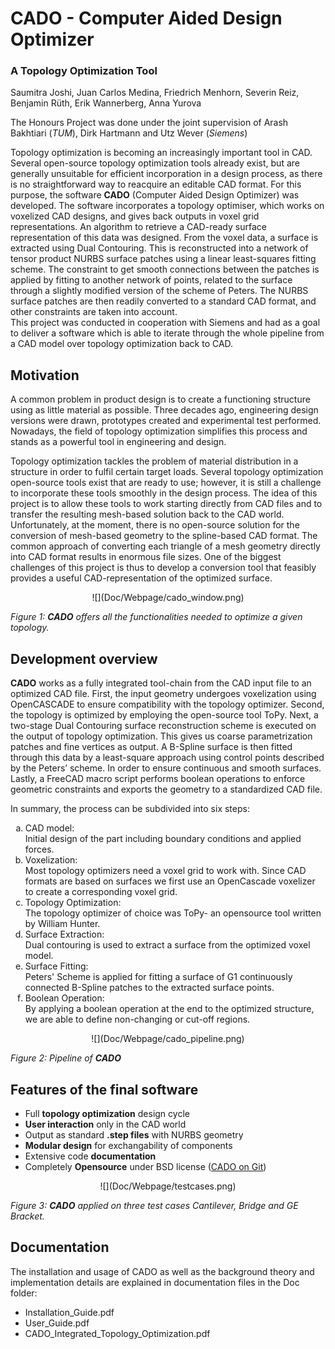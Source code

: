 # CADO - Computer Aided Design Optimizer  
### A Topology Optimization Tool

Saumitra Joshi, Juan Carlos Medina, Friedrich Menhorn, Severin Reiz, Benjamin Rüth, Erik Wannerberg, Anna Yurova

The Honours Project was done under the joint supervision of Arash Bakhtiari (_TUM_), Dirk Hartmann and Utz Wever (_Siemens_)

Topology optimization is becoming an increasingly important tool in CAD. Several open-source topology optimization tools already exist, but are generally unsuitable for efficient incorporation in a design process, as there is no straightforward way to reacquire an editable CAD format. For this purpose, the software **CADO** (Computer Aided Design Optimizer) was developed. The software incorporates a topology optimiser, which works on voxelized CAD designs, and gives back outputs in voxel grid representations. An algorithm to retrieve a CAD-ready surface representation of this data was designed. From the voxel data, a surface is extracted using Dual Contouring. This is reconstructed into a network of tensor product NURBS surface patches using a linear least-squares fitting scheme. The constraint to get smooth connections between the patches is applied by fitting to another network of points, related to the surface through a slightly modified version of the scheme of Peters. The NURBS surface patches are then readily converted to a standard CAD format, and other constraints are taken into account.  
This project was conducted in cooperation with Siemens and had as a goal to deliver a software which is able to iterate through the whole pipeline from a CAD model over topology optimization back to CAD.

## Motivation

A common problem in product design is to create a functioning structure using as little material as possible. Three decades ago, engineering design versions were drawn, prototypes created and experimental test performed. Nowadays, the field of topology optimization simplifies this process and stands as a powerful tool in engineering and design.

Topology optimization tackles the problem of material distribution in a structure in order to fulfil certain target loads. Several topology optimization open-source tools exist that are ready to use; however, it is still a challenge to incorporate these tools smoothly in the design process. The idea of this project is to allow these tools to work starting directly from CAD files and to transfer the resulting mesh-based solution back to the CAD world. Unfortunately, at the moment, there is no open-source solution for the conversion of mesh-based geometry to the spline-based CAD format. The common approach of converting each triangle of a mesh geometry directly into CAD format results in enormous file sizes. One of the biggest challenges of this project is thus to develop a conversion tool that feasibly provides a useful CAD-representation of the optimized surface.

<center>![](Doc/Webpage/cado_window.png)</center>

_Figure 1: **CADO** offers all the functionalities needed to optimize a given topology._

## Development overview

**CADO** works as a fully integrated tool-chain from the CAD input file to an optimized CAD file. First, the input geometry undergoes voxelization using OpenCASCADE to ensure compatibility with the topology optimizer. Second, the topology is optimized by employing the open-source tool ToPy. Next, a two-stage Dual Contouring surface reconstruction scheme is executed on the output of topology optimization. This gives us coarse parametrization patches and fine vertices as output. A B-Spline surface is then fitted through this data by a least-square approach using control points described by the Peters’ scheme. In order to ensure continuous and smooth surfaces. Lastly, a FreeCAD macro script performs boolean operations to enforce geometric constraints and exports the geometry to a standardized CAD file.

In summary, the process can be subdivided into six steps:

<ol type="a">
	<li>CAD model:
		<br> Initial design of the part including boundary conditions and applied forces.
	<li>Voxelization: 
		<br> Most topology optimizers need a voxel grid to work with. Since CAD formats are based on surfaces we first use an OpenCascade voxelizer to create a corresponding voxel grid. 
	<li>Topology Optimization:
		<br> The topology optimizer of choice was ToPy- an opensource tool written by William Hunter.
	<li>Surface Extraction:
		<br> Dual contouring is used to extract a surface from the optimized voxel model.
	<li>Surface Fitting:
		<br> Peters' Scheme is applied for fitting a surface of G1 continuously connected B-Spline patches to the extracted surface points.
	<li>Boolean Operation:
		<br> By applying a boolean operation at the end to the optimized structure, we are able to define non-changing or cut-off regions.
</ol>

<center>![](Doc/Webpage/cado_pipeline.png)</center>

_Figure 2: Pipeline of **CADO**_

## Features of the final software

*   Full **topology optimization** design cycle
*   **User interaction** only in the CAD world
*   Output as standard **.step files** with NURBS geometry
*   **Modular design** for exchangability of components
*   Extensive code **documentation**
*   Completely **Opensource** under BSD license ([CADO on Git](https://github.com/BGCECSE2015/CADO))

<center>![](Doc/Webpage/testcases.png)</center>

_Figure 3: **CADO** applied on three test cases Cantilever, Bridge and GE Bracket._

## Documentation

The installation and usage of CADO as well as the background theory and implementation details are explained in documentation files in the Doc folder:

- Installation_Guide.pdf
- User_Guide.pdf
- CADO_Integrated_Topology_Optimization.pdf
